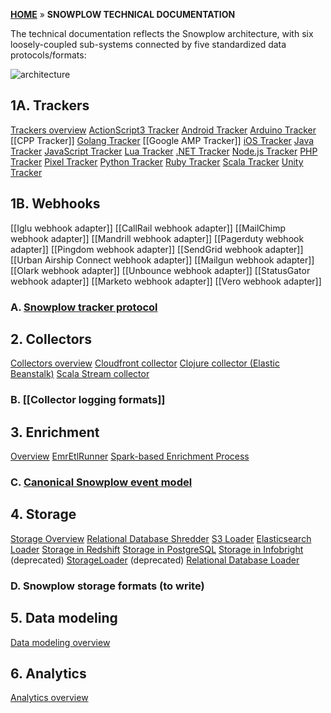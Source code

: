 [**HOME**](Home) » **SNOWPLOW TECHNICAL DOCUMENTATION**

The technical documentation reflects the Snowplow architecture, with six loosely-coupled sub-systems connected by five standardized data protocols/formats:

![architecture][technical-architecture]

## 1A. Trackers

[Trackers overview](trackers)
[ActionScript3 Tracker](ActionScript3-Tracker)
[Android Tracker](Android-Tracker)
[Arduino Tracker](Arduino-Tracker)
[[CPP Tracker]]
[Golang Tracker](Golang-tracker)
[[Google AMP Tracker]]
[iOS Tracker](iOS-Tracker)
[Java Tracker](Java-Tracker)
[JavaScript Tracker](javascript-tracker)
[Lua Tracker](Lua-Tracker)
[.NET Tracker](.NET-Tracker)
[Node.js Tracker](Node.js-Tracker)
[PHP Tracker](PHP-Tracker)
[Pixel Tracker](pixel-tracker)
[Python Tracker](Python-Tracker)
[Ruby Tracker](Ruby-Tracker)
[Scala Tracker](Scala-Tracker)
[Unity Tracker](Unity-Tracker)

## 1B. Webhooks

[[Iglu webhook adapter]]
[[CallRail webhook adapter]]
[[MailChimp webhook adapter]]
[[Mandrill webhook adapter]]
[[Pagerduty webhook adapter]]
[[Pingdom webhook adapter]]
[[SendGrid webhook adapter]]
[[Urban Airship Connect webhook adapter]]
[[Mailgun webhook adapter]]
[[Olark webhook adapter]]
[[Unbounce webhook adapter]]
[[StatusGator webhook adapter]]
[[Marketo webhook adapter]]
[[Vero webhook adapter]]

### A. [Snowplow tracker protocol](snowplow-tracker-protocol)

## 2. Collectors

[Collectors overview](collectors)
[Cloudfront collector](Cloudfront-collector)
[Clojure collector (Elastic Beanstalk)](Clojure-collector)
[Scala Stream collector](Scala-stream-collector)

### B. [[Collector logging formats]]

## 3. Enrichment

[Overview](Enrichment)
[EmrEtlRunner](EmrEtlRunner)
[Spark-based Enrichment Process](The-Enrichment-Process)

### C. [Canonical Snowplow event model](canonical-event-model)

## 4. Storage

[Storage Overview](Storage-documentation)
[Relational Database Shredder](Relational-Database-Shredder)
[S3 Loader](S3-loader)
[Elasticsearch Loader](Elasticsearch-loader)
[Storage in Redshift](amazon-redshift-storage)
[Storage in PostgreSQL](postgresql-storage)
[Storage in Infobright](infobright-storage) (deprecated)
[StorageLoader](StorageLoader) (deprecated)
[Relational Database Loader](Relational-Database-Loader)

### D. Snowplow storage formats (to write)

## 5. Data modeling

[Data modeling overview](data-modeling-documentation)

## 6. Analytics

[Analytics overview](analytics-documentation)

[technical-architecture]: https://d3i6fms1cm1j0i.cloudfront.net/github-wiki/images/snowplow-architecture.png
